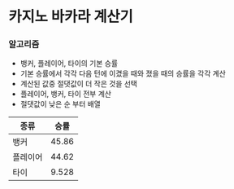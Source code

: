 # 카지노 바카라 계산기

### 알고리즘
- 뱅커, 플레이어, 타이의 기본 승률
- 기본 승률에서 각각 다음 턴에 이겼을 때와 졌을 때의 승률을 각각 계산
- 계산된 값중 절댓값이 더 작은 것을 선택
- 플레이어, 뱅커, 타이 전부 계산
- 절댓값이 낮은 순 부터 배열


|종류|승률|
|---|---|
|뱅커|45.86|
|플레이어|44.62|
|타이|9.528|
